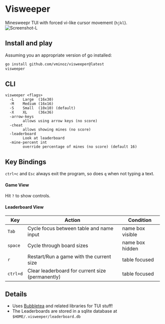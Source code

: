 # Visweeper

Minesweepr TUI with forced vi-like cursor movement (`hjkl`).
![Screenshot-L](https://github.com/user-attachments/assets/417a3d77-44cc-4e50-8f6d-e5427052d2ff)

## Install and play
Assuming you an appropriate version of go installed:
```sh
go install github.com/vminoz/visweeper@latest
visweeper
```

## CLI
```
visweeper <flags>
  -L    Large  (16x30)
  -M    Medium (16x16)
  -S    Small  (10x10) (default)
  -X    XL     (36x36)
  -arrow-keys
        allows using arrow keys (no score)
  -cheat
        allows showing mines (no score)
  -leaderboard
        Look at leaderboard
  -mine-percent int
        override percentage of mines (no score) (default 16)
```

## Key Bindings
`ctrl+c` and `Esc` always exit the program, so does `q` when not typing a text.

#### Game View
Hit `?` to show controls.

#### Leaderboard View
| Key      | Action                                           | Condition        |
| ---      | ---                                              | ---              |
| `Tab`    | Cycle focus between table and name input         | name box visible |
| `space`  | Cycle through board sizes                        | name box hidden  |
| `r`      | Restart/Run a game with the current size         | table focused    |
| `ctrl+d` | Clear leaderboard for current size (permanently) | table focused    |

## Details
- Uses [Bubbletea](https://github.com/charmbracelet/bubbletea) and related libraries for TUI stuff!
- The Leaderboards are stored in a sqlite database at `$HOME/.visweeper/leaderboard.db`
